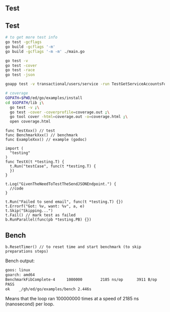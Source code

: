 Test
-

## Test

````sh
# to get more test info
go test -gcflags
go build -gcflags '-m'
go build -gcflags '-m -m' ./main.go

go test -v
go test -cover
go test -race
go test -json

goapp test -v transactional/users/service -run TestGetServiceAccountsForAdmin

# coverage
GOPATH=$PWD/ed/go/examples/install
cd $GOPATH/lib ;\
  go test -v ;\
  go test -cover -coverprofile=coverage.out ;\
  go tool cover -html=coverage.out -o=coverage.html ;\
  open coverage.html
````

````
func TestXxx() // test
func BenchmarkXxx() // benchmark
func ExampleXxx() // example (godoc)
````

````golang
import (
  "testing"
)
func TestX(t *testing.T) {
  t.Run("testCase", func(t *testing.T) {
  })
}

t.Log("GivenTheNeedToTestTheSendJSONEndpoint.") {
  //code
}

t.Run("Failed to send email", func(t *testing.T) {})
t.Errorf("Got: %v, want: %v", a, e)
t.Skip("Skipping...")
t.Fail() // mark test as failed
b.RunParallel(func(pb *testing.PB) {})
````

## Bench

````golang
b.ResetTimer() // to reset time and start benchmark (to skip preparations steps)
````

Bench output:

````sh
goos: linux
goarch: amd64
BenchmarkFibComplete-4     1000000        2185 ns/op      3911 B/op        0 allocs/op
PASS
ok    _/gh/ed/go/examples/bench 2.446s
````

Means that the loop ran 100000000 times at a speed of 2185 ns (nanosecond) per loop.
